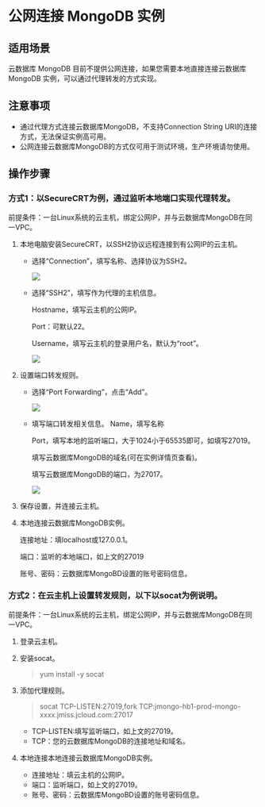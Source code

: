 # 公网连接 MongoDB 实例

## 适用场景
云数据库 MongoDB 目前不提供公网连接，如果您需要本地直接连接云数据库 MongoDB 实例，可以通过代理转发的方式实现。

## 注意事项

- 通过代理方式连接云数据库MongoDB，不支持Connection String URI的连接方式，无法保证实例高可用。
- 公网连接云数据库MongoDB的方式仅可用于测试环境，生产环境请勿使用。
	

## 操作步骤

### 方式1：以SecureCRT为例，通过监听本地端口实现代理转发。



前提条件：一台Linux系统的云主机，绑定公网IP，并与云数据库MongoDB在同一VPC。

1. 本地电脑安装SecureCRT，以SSH2协议远程连接到有公网IP的云主机。
   
   - 选择“Connection”，填写名称、选择协议为SSH2。
  
      ![](https://github.com/jdcloudcom/cn/blob/master/image/mongodb/mongo-031.png)

   - 选择“SSH2”，填写作为代理的主机信息。
   
      Hostname，填写云主机的公网IP。

      Port：可默认22。
      
      Username，填写云主机的登录用户名，默认为“root”。
      
      ![](https://github.com/jdcloudcom/cn/blob/master/image/mongodb/mongo-032.png)

1. 设置端口转发规则。
   - 选择“Port Forwarding”，点击“Add”。

      ![](https://github.com/jdcloudcom/cn/blob/master/image/mongodb/mongo-033.png)

   - 填写端口转发相关信息。
      Name，填写名称

      Port，填写本地的监听端口，大于1024小于65535即可，如填写27019。
      
      填写云数据库MongoDB的域名(可在实例详情页查看)。
      
      填写云数据库MongoDB的端口，为27017。
      
      ![](https://github.com/jdcloudcom/cn/blob/master/image/mongodb/mongo-034.png)

1. 保存设置，并连接云主机。
1. 本地连接云数据库MongoDB实例。

   连接地址：填localhost或127.0.0.1。
   
   端口：监听的本地端口，如上文的27019
   
   账号、密码：云数据库MongoBD设置的账号密码信息。

### 方式2：在云主机上设置转发规则，以下以socat为例说明。



前提条件：一台Linux系统的云主机，绑定公网IP，并与云数据库MongoDB在同一VPC。

1. 登录云主机。
1. 安装socat。
   > yum install -y socat

2. 添加代理规则。
   > socat TCP-LISTEN:27019,fork TCP:jmongo-hb1-prod-mongo-xxxx.jmiss.jcloud.com:27017

   - TCP-LISTEN:填写监听端口，如上文的27019。
   - TCP：您的云数据库MongoDB的连接地址和域名。

1. 本地连接本地连接云数据库MongoDB实例。
   - 连接地址：填云主机的公网IP。
   - 端口：监听端口，如上文的27019。
   - 账号、密码：云数据库MongoBD设置的账号密码信息。
